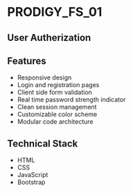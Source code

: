 # PRODIGY_FS_01
<h2>User Autherization</h2>

<h2>Features</h2>
<ul>
<li>Responsive design</li>
<li>Login and registration pages</li>
<li>Client side form validation</li>
<li>Real time password strength indicator</li>
<li>Clean session management</li>
<li>Customizable color scheme</li>
<li>Modular code architecture</li>
</ul>

<h2>Technical Stack</h2>
<ul>
<li>HTML</li>
<li>CSS</li>
<li>JavaScript</li>
<li>Bootstrap</li>
</ul>
